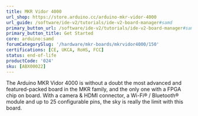 ```yaml
---
title: MKR Vidor 4000
url_shop: https://store.arduino.cc/arduino-mkr-vidor-4000
url_guide: /software/ide-v2/tutorials/ide-v2-board-manager#samd
primary_button_url: /software/ide-v2/tutorials/ide-v2-board-manager#samd
primary_button_title: Get Started
core: arduino:samd
forumCategorySlug: '/hardware/mkr-boards/mkrvidor4000/150'
certifications: [CE, UKCA, RoHS, FCC]
status: end-of-life
productCode: '024'
sku: [ABX00022]
---
```


The Arduino MKR Vidor 4000 is without a doubt the most advanced and featured-packed board in the MKR family, and the only one with a FPGA chip on board. With a camera & HDMI connector, a Wi-Fi® / Bluetooth® module and up to 25 configurable pins, the sky is really the limit with this board.